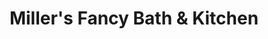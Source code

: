 ---
title: "Miller's Fancy Bath & Kitchen"
url: /louisville/millers-fancy-bath-and-kitchen/
shop: bathroom
---